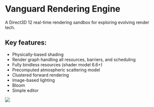 # Vanguard Rendering Engine
A Direct3D 12 real-time rendering sandbox for exploring evolving render tech.

## Key features:
- Physically-based shading
- Render graph handling all resources, barriers, and scheduling
- Fully bindless resources (shader model 6.6+)
- Precomputed atmospheric scattering model
- Clustered forward rendering
- Image-based lighting
- Bloom
- Simple editor

![](https://user-images.githubusercontent.com/18013792/150621644-213dfcb8-2dbc-4841-ae60-f68f263fb39a.png)
